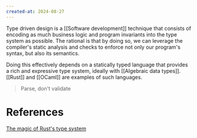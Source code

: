 ```yaml
---
created-at: 2024-08-27
---
```


Type driven design is a [[Software development]] technique that consists of encoding as much business logic and program invariants into the type system as possible. The rational is that by doing so, we can leverage the compiler's static analysis and checks to enforce not only our program's syntax, but also its semantics.

Doing this effectively depends on a statically typed language that provides a rich and expressive type system, ideally with [[Algebraic data types]]. [[Rust]] and [[OCaml]] are examples of such languages.

> Parse, don't validate

# References

[The magic of Rust's type system](https://www.youtube.com/watch?v=NDIU1GSBrVI)

